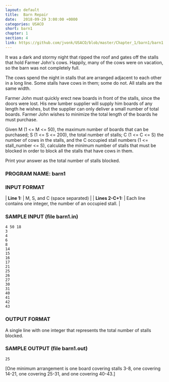 ```yaml
---
layout: default
title:  Barn Repair
date:   2018-09-29 3:00:00 +0000
categories: USACO
short: barn1
chapter: 1
section: 4
link: https://github.com/jvonk/USACO/blob/master/Chapter_1/barn1/barn1.java
---
```


It was a dark and stormy night that ripped the roof and gates off the stalls that hold Farmer John's cows. Happily, many of the cows were on vacation, so the barn was not completely full.

The cows spend the night in stalls that are arranged adjacent to each other in a long line. Some stalls have cows in them; some do not. All stalls are the same width.

Farmer John must quickly erect new boards in front of the stalls, since the doors were lost. His new lumber supplier will supply him boards of any length he wishes, but the supplier can only deliver a small number of total boards. Farmer John wishes to minimize the total length of the boards he must purchase.

Given M (1 <= M <= 50), the maximum number of boards that can be purchased; S (1 <= S <= 200), the total number of stalls; C (1 <= C <= S) the number of cows in the stalls, and the C occupied stall numbers (1 <= stall\_number <= S), calculate the minimum number of stalls that must be blocked in order to block all the stalls that have cows in them.

Print your answer as the total number of stalls blocked.

### PROGRAM NAME: barn1

### INPUT FORMAT

| **Line 1:** | M, S, and C (space separated) |
| **Lines 2-C+1:** | Each line contains one integer, the number of an occupied stall. |

### SAMPLE INPUT (file barn1.in)

```
4 50 18
3
4
6
8
14
15
16
17
21
25
26
27
30
31
40
41
42
43
```

### OUTPUT FORMAT

A single line with one integer that represents the total number of stalls blocked.

### SAMPLE OUTPUT (file barn1.out)

```
25
```

\[One minimum arrangement is one board covering stalls 3-8, one covering 14-21, one covering 25-31, and one covering 40-43.\]